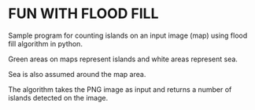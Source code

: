 # FUN WITH FLOOD FILL

Sample program for counting islands on an input image (map) using flood fill algorithm in python.

Green areas on maps represent islands and white areas represent sea.

Sea is also assumed around the map area.

The algorithm takes the PNG image as input and returns a number of islands detected on the image. 
